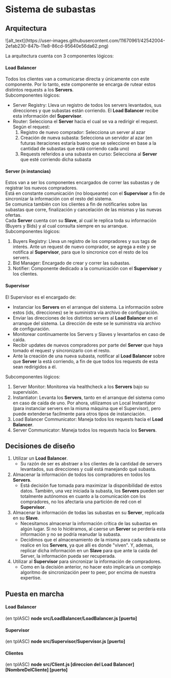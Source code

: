 <h1>Sistema de subastas</h1>
<h2>Arquitectura</h2>
![alt_text](https://user-images.githubusercontent.com/11670961/42542004-2efab230-847b-11e8-86cd-95640e56da62.png)


La arquitectura cuenta con 3 componentes lógicos:

<h4> Load Balancer</h4>
Todos los clientes van a comunicarse directa y únicamente con este componente. Por lo tanto, este componente se encarga de rutear estos distintos requests a los <b>Servers</b>.<br>
Subcomponentes lógicos:
<ul>
<li>Server Registry: Lleva un registro de todos los servers levantados, sus direcciones y que subastas están corriendo. El <b>Load Balancer</b> recibe esta información del <b>Supervisor</b>.</li>
<li>Router: Selecciona el <b>Server</b> hacia el cual se va a redirigir el request. Según el request:
    <ol>
        <li>Registro de nuevo comprador: Selecciona un server al azar</li>
        <li>Creación de nueva subasta: Selecciona un servidor al azar (en futuras iteraciones estaría bueno que se seleccione en base a la cantidad de subastas que está corriendo cada uno)</li>
        <li>Requests referidos a una subasta en curso: Selecciona al <b>Server</b> que esté corriendo dicha subasta</li>
    </ol>
</li>
</ul>

<h4> Server (n instancias)</h4>
Estos van a ser los componentes encargados de correr las subastas y de registrar los nuevos compradores.<br>
Está en constante comunicación (no bloqueante) con el <b>Supervisor</b> a fin de sincronizar la información con el resto del sistema.<br>
Se comunica también con los clientes a fin de notificarles sobre las subastas que corre, finalización y cancelación de las mismas y las nuevas ofertas.<br>
Cada <b>Server</b> cuenta con su <b>Slave</b>, al cual le replica toda su información (Buyers y Bids) y al cual consulta siempre en su arranque. <br>
Subcomponentes lógicos:
<ol>
<li>Buyers Registry: Lleva un registro de los compradores y sus tags de interés. Ante un request de nuevo comprador, se agrega a este y se notifica al <b>Supervisor</b>, para que lo sincronice con el resto de los servers.</li>
<li>Bid Manager: Encargado de crear y correr las subastas.</li>
<li>Notifier: Componente dedicado a la comunicación con el <b>Supervisor</b> y los clientes.</li>
</ol>


<h4>Supervisor</h4>
El Supervisor es el encargado de:
<ul>
<li>Instanciar los <b>Servers</b> en el arranque del sistema. La información sobre estos (ids, direcciones) se le suministra vía archivo de configuración.</li>
<li>Enviar las direcciones de los distintos servers al <b>Load Balancer</b> en el arranque del sistema. La dirección de este se le suministra vía archivo de configuración.</li>
<li>Monitorear continuamente los Servers y Slaves y levantarlos en caso de caída.</li>
<li>Recibir updates de nuevos compradores por parte del <b>Server</b> que haya tomado el request y sincronizarlo con el resto.</li>
<li>Ante la creación de una nueva subasta, notificar al <b>Load Balancer</b> sobre que <b>Server</b> la está corriendo, a fin de que todos los requests de esta sean redirigidos a él.</li>
</ul>
Subcomponentes lógicos:
<ol>
<li>Server Monitor: Monitorea vía healthcheck a los <b>Servers</b> bajo su supervisión.</li>
<li>Instantiator: Levanta los <b>Servers</b>, tanto en el arranque del sistema como en caso de caída de uno. Por ahora, utilizamos un Local Instantiator (para instanciar servers en la misma máquina que el Supervisor), pero puede extenderse facilmente para otros tipos de instanciación. </li>
<li>Load Balancer Communicator: Maneja todos los requests hacia el <b>Load Balancer</b>.</li>
<li>Server Communicator: Maneja todos los requests hacia los <b>Servers</b>.</li>
</ol>

<h2>Decisiones de diseño</h2>
<ol>
<li>Utilizar un <b>Load Balancer</b>.
    <ul>
        <li>Su razón de ser es abstraer a los clientes de la cantidad de servers levantados, sus direcciones y cuál está manejando qué subasta.</li>
    </ul>
</li>
<li>Almacenar la información de todos los compradores en todos los <b>Servers</b>.
    <ul>
        <li>Está decisión fue tomada para maximizar la disponibilidad de estos datos. También, una vez iniciada la subasta, los <b>Servers</b>  pueden ser totalmente autónomos en cuanto a la comunicación con los compradores, no los afectaría una partición de red con el <b>Supervisor</b>.</li>
    </ul>
</li>
<li>Almacenar la información de todas las subastas en su <b>Server</b>, replicada en su <b>Slave</b>.
    <ul>
        <li>Necesitamos almacenar la información crítica de las subastas en algún lugar. Si no lo hiciéramos, al caerse un <b>Server</b> se perdería esta información y no se podría reanudar la subasta.</li>
        <li>Decidimos que el almacenamiento de la misma para cada subasta se realice en los <b>Servers</b>, ya que allí es donde "viven". Y, ademas, replicar dicha información en un <b>Slave</b> para que ante la caida del Server, la información pueda ser recuperada.</li>
    </ul>
</li>
<li>Utilizar al <b>Supervisor</b> para sincronizar la información de compradores.
    <ul>
        <li>Como en la decisión anterior, no hacer esto implicaría un complejo algoritmo de sincronización peer to peer, por encima de nuestra expertise.</li>
    </ul>
</li>
</ol>

<h2>Puesta en marcha</h2>
<h4>Load Balancer</h4>
(en tpIASC) <b>node src/LoadBalancer/LoadBalancer.js [puerto]</b>
<h4>Supervisor</h4>
(en tpIASC) <b>node src/Supervisor/Supervisor.js [puerto]</b>
<h4>Clientes</h4>
(en tpIASC) <b>node src/Client.js [direccion del Load Balancer] [NombreDelCliente] [puerto]</b>

